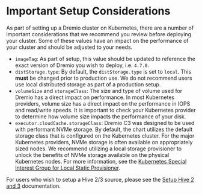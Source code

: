 # Important Setup Considerations

As part of setting up a Dremio cluster on Kubernetes, there are a number of important considerations that we recommend you review before deploying your cluster. Some of these values have an impact on the performance of your cluster and should be adjusted to your needs.

* `imageTag`: As part of setup, this value should be updated to reference the exact version of Dremio you wish to deploy, i.e. `4.7.0`.
* `distStorage.type`: By default, the `distStorage.type` is set to `local`. This **must** be changed prior to production use. We do not recommend users use local distributed storage as part of a production setup.
* `volumeSize` and `storageClass`: The size and type of volume used for Dremio has a direct impact on performance. In most Kubernetes providers, volume size has a direct impact on the performance in IOPS and read/write speeds. It is important to check your Kubernetes provider to determine how volume size impacts the performance of your disk.
* `executor.cloudCache.storageClass`: Dremio C3 was designed to be used with performant NVMe storage. By default, the chart utilizes the default storage class that is configured on the Kubernetes cluster. For the major Kubernetes providers, NVMe storage is often available on appropriately sized nodes. We recommend utilizing a local storage provisioner to unlock the benefits of NVMe storage available on the physical Kubernetes nodes. For more information, see the [Kubernetes Special Interest Group for Local Static Provisioner](https://github.com/kubernetes-sigs/sig-storage-local-static-provisioner).

For users who wish to setup a Hive 2/3 source, please see the [Setup Hive 2 and 3](./Setup-Hive-2-and-3.md) documentation.